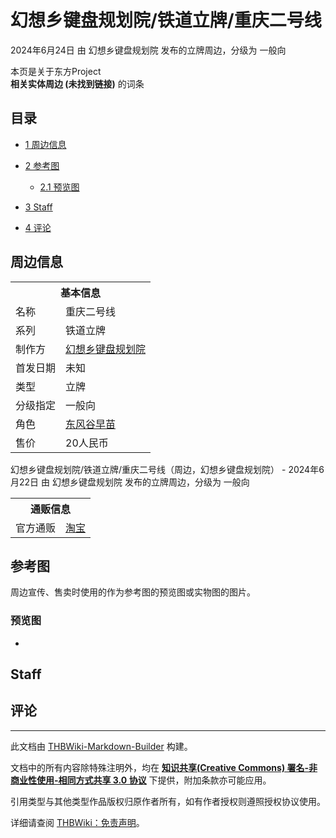 # 幻想乡键盘规划院/铁道立牌/重庆二号线

<!-- source html: G:\repos\THBWiki-Markdown-Builder\THBWikiMarkdown\Temp\main\7\73\ns0%3A%E5%B9%BB%E6%83%B3%E4%B9%A1%E9%94%AE%E7%9B%98%E8%A7%84%E5%88%92%E9%99%A2%2F%E9%93%81%E9%81%93%E7%AB%8B%E7%89%8C%2F%E9%87%8D%E5%BA%86%E4%BA%8C%E5%8F%B7%E7%BA%BF.html -->

2024年6月24日 由 幻想乡键盘规划院  发布的立牌周边，分级为 一般向

本页是关于东方Project  
 **相关实体周边 (未找到链接)** 的词条

## 目录

- [1 周边信息](#周边信息)
- [2 参考图](#参考图)

  - [2.1 预览图](#预览图)



- [3 Staff](#Staff)
- [4 评论](#评论)





## 周边信息

<table><tbody><tr><th colspan="2">基本信息</th></tr><tr><td class="label">名称</td><td> 重庆二号线 </td></tr><tr><td class="label">系列</td><td> 铁道立牌 </td></tr><tr><td class="label">制作方</td><td><a href="./幻想乡键盘规划院.md" title="幻想乡键盘规划院">幻想乡键盘规划院</a></td></tr><tr><td class="label">首发日期</td><td>未知</td></tr><tr><td class="label">类型</td><td>立牌</td></tr><tr><td class="label">分级指定</td><td>一般向</td></tr><tr><td class="label">角色</td><td><a href="./东风谷早苗.md" title="东风谷早苗">东风谷早苗</a></td></tr><tr><td class="label">售价</td><td>20人民币</td></tr></tbody></table>

幻想乡键盘规划院/铁道立牌/重庆二号线（周边，幻想乡键盘规划院） - 2024年6月22日 由 幻想乡键盘规划院  发布的立牌周边，分级为 一般向
  
  

  


<table><tbody><tr><th colspan="3">通贩信息</th></tr><tr><td class="label">官方通贩</td><td colspan="2"><a rel="nofollow" class="external text" href="https://item.taobao.com/item.htm?id=637783480937">淘宝</a></td></tr></tbody></table>



## 参考图
  
周边宣传、售卖时使用的作为参考图的预览图或实物图的图片。
  


### 预览图
- [](./文件-幻想乡键盘规划院／铁道立牌／重庆二号线预览图1.jpg.md)


## Staff

## 评论




---

此文档由 [THBWiki-Markdown-Builder](https://github.com/Delsin-Yu/THBWiki-Markdown-Builder) 构建。

文档中的所有内容除特殊注明外，均在 [**知识共享(Creative Commons) 署名-非商业性使用-相同方式共享 3.0 协议**](https://creativecommons.org/licenses/by-sa/3.0/deed.zh-hans) 下提供，附加条款亦可能应用。

引用类型与其他类型作品版权归原作者所有，如有作者授权则遵照授权协议使用。

详细请查阅 [THBWiki：免责声明](https://thbwiki.cc/THBWiki:%E5%85%8D%E8%B4%A3%E5%A3%B0%E6%98%8E)。

